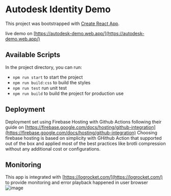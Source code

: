 # Autodesk Identity Demo

This project was bootstrapped with [Create React App](https://github.com/facebook/create-react-app).

live demo on [https://autodesk-demo.web.app/](https://autodesk-demo.web.app/)

## Available Scripts

In the project directory, you can run:

- `npm run start` to start the project
- `npm run build:css` to build the styles
- `npm run test` run unit test
- `npm run build` to build the project for production use

## Deployment

Deployment set using Firebase Hosting with Github Actions following their guide on [https://firebase.google.com/docs/hosting/github-integration](https://firebase.google.com/docs/hosting/github-integration)
Choosing firebase hosting is based on simplicity with GHithub Action that supported out of the box and applied most of the best practices like brotli compression without any additional cost or configurations.

## Monitoring
This app is integrated with [https://logrocket.com/](https://logrocket.com/) to provide monitoring and error playback happened in user browser
![image](https://user-images.githubusercontent.com/2826137/97172962-c9b75500-17ca-11eb-9f18-840e3b984016.png)
